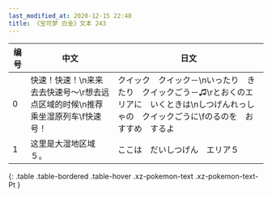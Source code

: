 ```yaml
---
last_modified_at: 2020-12-15 22:48
title: 《宝可梦 白金》文本 243
---
```

| 编号 | 中文 | 日文 |
| ---- | ---- | ---- |
| 0 | 快速！快速！\n来来去去快速号～\r想去远点区域的时候\n推荐乘坐湿原列车\f快速号！ | クイック　クイック－\nいったり　きたり　クイックごう－♫\rとおくのエリアに　いくときは\nしつげんれっしゃの　クイックごうに\fのるのを　おすすめ　するよ |
| 1 | 这里是大湿地区域５。 | ここは　だいしつげん　エリア５ |
{: .table .table-bordered .table-hover .xz-pokemon-text .xz-pokemon-text-Pt }